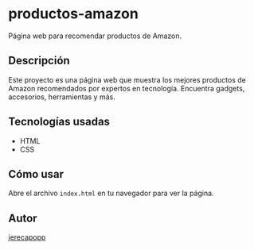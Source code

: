 
# productos-amazon

Página web para recomendar productos de Amazon.

## Descripción

Este proyecto es una página web que muestra los mejores productos de Amazon recomendados por expertos en tecnología. Encuentra gadgets, accesorios, herramientas y más.

## Tecnologías usadas

- HTML
- CSS

## Cómo usar

Abre el archivo `index.html` en tu navegador para ver la página.

## Autor

[jerecapopp](https://github.com/jerecapopp)
